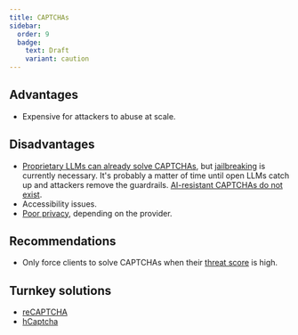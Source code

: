 ```yaml
---
title: CAPTCHAs
sidebar:
  order: 9
  badge:
    text: Draft
    variant: caution
---
```


## Advantages

- Expensive for attackers to abuse at scale.

## Disadvantages

- [Proprietary LLMs can already solve CAPTCHAs](https://arstechnica.com/information-technology/2023/10/sob-story-about-dead-grandma-tricks-microsoft-ai-into-solving-captcha/), but [jailbreaking](https://learnprompting.org/docs/prompt_hacking/jailbreaking) is currently necessary. It's probably a matter of time until open LLMs catch up and attackers remove the guardrails. [AI-resistant CAPTCHAs do not exist](https://twitter.com/gustavonarea/status/1762464826754757008).
- Accessibility issues.
- [Poor privacy](https://www.fastcompany.com/90369697/googles-new-recaptcha-has-a-dark-side), depending on the provider.

## Recommendations

- Only force clients to solve CAPTCHAs when their [threat score](threat-scoring.md) is high.

## Turnkey solutions

- [reCAPTCHA](https://www.google.com/recaptcha/about/)
- [hCaptcha](https://www.hcaptcha.com/)
